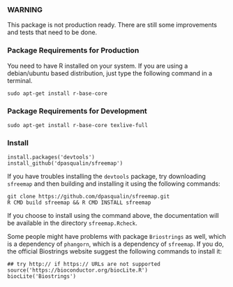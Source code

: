 ### WARNING

This package is not production ready. There are still some improvements and tests that need to be done.

### Package Requirements for Production

You need to have R installed on your system. If you are using a debian/ubuntu based distribution, just type the following command in a terminal.

`sudo apt-get install r-base-core`

### Package Requirements for Development

`sudo apt-get install r-base-core texlive-full`

### Install

```
install.packages('devtools')
install_github('dpasqualin/sfreemap')
```

If you have troubles installing the `devtools` package, try downloading
`sfreemap` and then building and installing it using the following commands:

```
git clone https://github.com/dpasqualin/sfreemap.git
R CMD build sfreemap && R CMD INSTALL sfreemap
```

If you choose to install using the command above, the documentation will be
available in the directory `sfreemap.Rcheck`.

Some people might have problems with package `Briostrings` as well, which is
a dependency of `phangorn`, which is a dependency of `sfreemap`. If you do,
the official Biostrings website suggest the following commands to install
it:

```
## try http:// if https:// URLs are not supported
source('https://bioconductor.org/biocLite.R')
biocLite('Biostrings')
```
